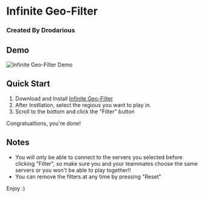 # Infinite Geo-Filter
### Created By Drodarious

## Demo
![Infinite Geo-Filter Demo]()

## Quick Start
1. Download and Install [Infinite Geo-Filter]()
2. After Instllation, select the regious you want to play in.
3. Scroll to the bottom and click the "Filter" button

Congratualtions, you're done!

## Notes
- You will only be able to connect to the servers you selected before clicking "Filter", so make sure you and your teammates choose the same servers or you won't be able to play together!!
- You can remove the filters at any time by pressing "Reset"

Enjoy :)